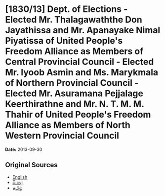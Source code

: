 # [1830/13] Dept. of Elections - Elected Mr. Thalagawaththe Don Jayathissa and Mr. Apanayake Nimal Piyatissa of United People's Freedom Alliance as Members of Central Provincial Council - Elected Mr. Iyoob Asmin and Ms. Marykmala of Northern Provincial Council - Elected Mr. Asuramana Pejjalage Keerthirathne and Mr. N. T. M. M. Thahir of United People's Freedom Alliance as Members of North Western Provincial Council

**Date:** 2013-09-30

## Original Sources

- [English](https://documents.gov.lk/view/extra-gazettes/2013/9/1830-13_E.pdf)
- [සිංහල](https://documents.gov.lk/view/extra-gazettes/2013/9/1830-13_S.pdf)
- [தமிழ்](https://documents.gov.lk/view/extra-gazettes/2013/9/1830-13_T.pdf)
